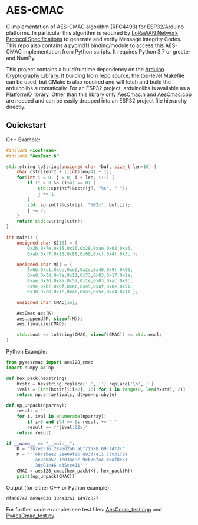 # AES-CMAC
C implementation of AES-CMAC algorithm ([RFC4493](https://www.rfc-editor.org/rfc/rfc4493)) for ESP32/Arduino platforms. In particular this algorithm is required by [LoRaWAN Network Protocol Specifications](https://resources.lora-alliance.org/technical-specifications/ts001-1-0-4-lorawan-l2-1-0-4-specification) to generate and verify Message Integrity Codes. This repo also contains a pybind11 binding/module to access this AES-CMAC implementation from Python scripts. It requires Python 3.7 or greater and NumPy.

This project contains a build/runtime dependency on the [Arduino Cryptography Library](https://github.com/rweather/arduinolibs). If building from repo source, the top-level Makefile can be used, but CMake is also required and will fetch and build the arduinolibs automatically. For an ESP32 project, arduinolibs is available as a [PlatformIO](https://platformio.org/) library. Other than this library only [AesCmac.h](https://github.com/ajdonich/aes-cmac/blob/main/aes-cmac/AesCmac.h) and [AesCmac.cpp](https://github.com/ajdonich/aes-cmac/blob/main/aes-cmac/AesCmac.cpp) are needed and can be easily dropped into an ESP32 project file hierarchy directly.  


## Quickstart

C++ Example:
```C++
#include <iostream>
#include "AesCmac.h"

std::string toString(unsigned char *buf, size_t len=16) {
    char cstr[len*2 + ((int)len/4) + 1];
    for(int i = 0, j = 0; i < len; i++) {
        if (i > 0 && (i%4) == 0) { 
            std::sprintf(&cstr[j], "%s", " ");
            j += 1;
        }
        std::sprintf(&cstr[j], "%02x", buf[i]);
        j += 2;
    }
    return std::string(cstr);
}

int main() {
    unsigned char K[16] = {
        0x2b,0x7e,0x15,0x16,0x28,0xae,0xd2,0xa6,
        0xab,0xf7,0x15,0x88,0x09,0xcf,0x4f,0x3c };

    unsigned char M[] = {
        0x6b,0xc1,0xbe,0xe2,0x2e,0x40,0x9f,0x96,
        0xe9,0x3d,0x7e,0x11,0x73,0x93,0x17,0x2a,
        0xae,0x2d,0x8a,0x57,0x1e,0x03,0xac,0x9c,
        0x9e,0xb7,0x6f,0xac,0x45,0xaf,0x8e,0x51,
        0x30,0xc8,0x1c,0x46,0xa3,0x5c,0xe4,0x11 };

    unsigned char CMAC[16];

    AesCmac aes(K);
    aes.append(M, sizeof(M));
    aes.finalize(CMAC);

    std::cout << toString(CMAC, sizeof(CMAC)) << std::endl;
}
```

Python Example:
```Python
from pyaescmac import aes128_cmac
import numpy as np

def hex_pack(hexstring):
    hxstr = hexstring.replace(' ', '').replace('\n', '')
    ivals = [int(hxstr[i:i+2], 16) for i in range(0, len(hxstr), 2)]
    return np.array(ivals, dtype=np.ubyte)

def np_unpack(nparray):
    result = ''
    for i, ival in enumerate(nparray):
        if i>0 and i%4 == 0: result += ' '
        result += f"{ival:02x}"
    return result

if __name__ == "__main__":
    K = '2b7e1516 28aed2a6 abf71588 09cf4f3c'
    M = '''6bc1bee2 2e409f96 e93d7e11 7393172a
           ae2d8a57 1e03ac9c 9eb76fac 45af8e51
           30c81c46 a35ce411'''
    CMAC = aes128_cmac(hex_pack(K), hex_pack(M))
    print(np_unpack(CMAC))
```

Output (for either C++ or Python example):
```
dfa66747 de9ae630 30ca3261 1497c827
```

For further code examples see test files: [AesCmac_test.cpp](https://github.com/ajdonich/aes-cmac/blob/main/test/AesCmac_test.cpp) and [PyAesCmac_test.py](https://github.com/ajdonich/aes-cmac/blob/main/test/PyAesCmac_test.py).